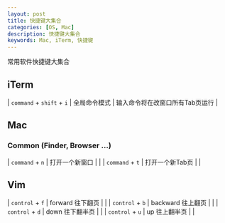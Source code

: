 ```yaml
---
layout: post
title: 快捷键大集合
categories: [OS, Mac]
description: 快捷键大集合
keywords: Mac, iTerm, 快捷键
---
```



常用软件快捷键大集合

## iTerm

| `command` + `shift` + `i` | 全局命令模式 | 输入命令将在改窗口所有Tab页运行 |

## Mac
### Common (Finder, Browser ...)

| `command` + `n` | 打开一个新窗口 | |
| `command` + `t` | 打开一个新Tab页 | |

## Vim

| `control` + `f` | forward 往下翻页 | |
| `control` + `b` | backward 往上翻页 | |
| `control` + `d` | down 往下翻半页 | |
| `control` + `u` | up 往上翻半页 | |

